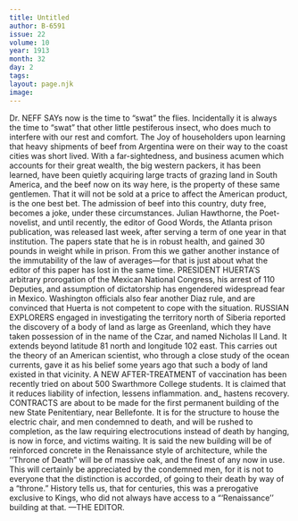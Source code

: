 ```yaml
---
title: Untitled
author: B-6591
issue: 22
volume: 10
year: 1913
month: 32
day: 2
tags:
layout: page.njk
image:
---
```

Dr. NEFF SAYs now is the time to “swat” the flies. Incidentally it is always the time to “swat” that other little pestiferous insect, who does much to interfere with our rest and comfort.    The Joy of householders upon learning that heavy shipments of beef from Argentina were on their way to the coast cities was short lived. With a far-sightedness, and business acumen which accounts for their great wealth, the big western packers, it has been learned, have been quietly acquiring large tracts of grazing land in South America, and the beef now on its way here, is the property of these same gentlemen. That it will not be sold at a price to affect the American product, is the one best bet. The admission of beef into this country, duty free, becomes a joke, under these circumstances.    Julian Hawthorne, the Poet-novelist, and until recently, the editor of Good Words, the Atlanta prison publication, was released last week, after serving a term of one year in that institution. The papers state that he is in robust health, and gained 30 pounds in weight while in prison. From this we gather another instance of the immutability of the law of averages—for that is just about what the editor of this paper has lost in the same time.    PRESIDENT HUERTA’S arbitrary prorogation of the Mexican National Congress, his arrest of 110 Deputies, and assumption of dictatorship has engendered widespread fear in Mexico. Washington officials also fear another Diaz rule, and are convinced that Huerta is not competent to cope with the situation.    RUSSIAN EXPLORERS engaged in investigating the territory north of Siberia reported the discovery of a body of land as large as Greenland, which they have taken possession of in the name of the Czar, and named Nicholas II Land. It extends beyond latitude 81 north and longitude 102 east. This carries out the theory of an American scientist, who through a close study of the ocean currents, gave it as his belief some years ago that such a body of land existed in that vicinity.    A NEW AFTER-TREATMENT of vaccination has been recently tried on about 500 Swarthmore College students. It is claimed that it reduces liability of infection, lessens inflammation. and_ hastens recovery. CONTRACTS are about to be made for the first permanent building of the new State Penitentiary, near Bellefonte. It is for the structure to house the electric chair, and men condemned to death, and will be rushed to completion, as the law requiring electrocutions instead of death by hanging, is now in force, and victims waiting. It is said the new building will be of reinforced concrete in the Renaissance style of architecture, while the ‘‘Throne of Death” will be of massive oak, and the finest of any now in use. This will certainly be appreciated by the condemned men, for it is not to everyone that the distinction is accorded, of going to their death by way of a “throne.” History tells us, that for centuries, this was a prerogative exclusive to Kings, who did not always have access to a “‘Renaissance’’ building at that. —THE EDITOR. 
